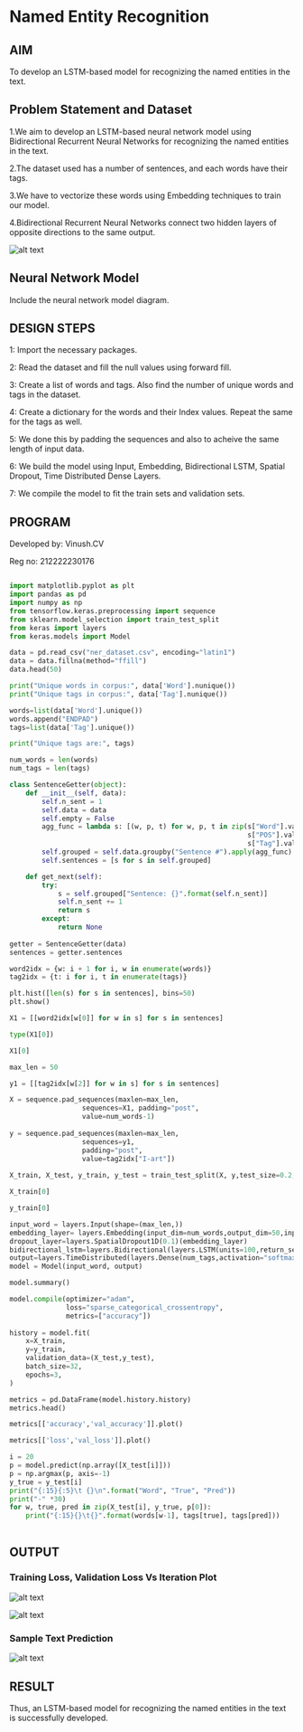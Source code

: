 # Named Entity Recognition

## AIM

To develop an LSTM-based model for recognizing the named entities in the text.

## Problem Statement and Dataset

1.We aim to develop an LSTM-based neural network model using Bidirectional Recurrent Neural Networks for recognizing the named entities in the text.

2.The dataset used has a number of sentences, and each words have their tags.

3.We have to vectorize these words using Embedding techniques to train our model.

4.Bidirectional Recurrent Neural Networks connect two hidden layers of opposite directions to the same output.

![alt text](image-3.png)

## Neural Network Model

Include the neural network model diagram.

## DESIGN STEPS

1: Import the necessary packages.

2: Read the dataset and fill the null values using forward fill.

3: Create a list of words and tags. Also find the number of unique words and tags in the dataset.

4: Create a dictionary for the words and their Index values. Repeat the same for the tags as well.

5: We done this by padding the sequences and also to acheive the same length of input data.

6: We build the model using Input, Embedding, Bidirectional LSTM, Spatial Dropout, Time Distributed Dense Layers.

7: We compile the model to fit the train sets and validation sets.

## PROGRAM

Developed by: Vinush.CV

Reg no: 212222230176

```python

import matplotlib.pyplot as plt
import pandas as pd
import numpy as np
from tensorflow.keras.preprocessing import sequence
from sklearn.model_selection import train_test_split
from keras import layers
from keras.models import Model

data = pd.read_csv("ner_dataset.csv", encoding="latin1")
data = data.fillna(method="ffill")
data.head(50)

print("Unique words in corpus:", data['Word'].nunique())
print("Unique tags in corpus:", data['Tag'].nunique())

words=list(data['Word'].unique())
words.append("ENDPAD")
tags=list(data['Tag'].unique())

print("Unique tags are:", tags)

num_words = len(words)
num_tags = len(tags)

class SentenceGetter(object):
    def __init__(self, data):
        self.n_sent = 1
        self.data = data
        self.empty = False
        agg_func = lambda s: [(w, p, t) for w, p, t in zip(s["Word"].values.tolist(),
                                                           s["POS"].values.tolist(),
                                                           s["Tag"].values.tolist())]
        self.grouped = self.data.groupby("Sentence #").apply(agg_func)
        self.sentences = [s for s in self.grouped]

    def get_next(self):
        try:
            s = self.grouped["Sentence: {}".format(self.n_sent)]
            self.n_sent += 1
            return s
        except:
            return None
			
getter = SentenceGetter(data)
sentences = getter.sentences

word2idx = {w: i + 1 for i, w in enumerate(words)}
tag2idx = {t: i for i, t in enumerate(tags)}

plt.hist([len(s) for s in sentences], bins=50)
plt.show()

X1 = [[word2idx[w[0]] for w in s] for s in sentences]

type(X1[0])

X1[0]

max_len = 50

y1 = [[tag2idx[w[2]] for w in s] for s in sentences]

X = sequence.pad_sequences(maxlen=max_len,
                  sequences=X1, padding="post",
                  value=num_words-1)
				  
y = sequence.pad_sequences(maxlen=max_len,
                  sequences=y1,
                  padding="post",
                  value=tag2idx["I-art"])
				  
X_train, X_test, y_train, y_test = train_test_split(X, y,test_size=0.2, random_state=1)

X_train[0]

y_train[0]

input_word = layers.Input(shape=(max_len,))
embedding_layer= layers.Embedding(input_dim=num_words,output_dim=50,input_length=max_len)(input_word)
dropout_layer=layers.SpatialDropout1D(0.1)(embedding_layer)
bidirectional_lstm=layers.Bidirectional(layers.LSTM(units=100,return_sequences=True,recurrent_dropout=0.1))(dropout_layer)
output=layers.TimeDistributed(layers.Dense(num_tags,activation="softmax"))(bidirectional_lstm)
model = Model(input_word, output)

model.summary()

model.compile(optimizer="adam",
              loss="sparse_categorical_crossentropy",
              metrics=["accuracy"])
			  
history = model.fit(
    x=X_train,
    y=y_train,
    validation_data=(X_test,y_test),
    batch_size=32,
    epochs=3,
)

metrics = pd.DataFrame(model.history.history)
metrics.head()

metrics[['accuracy','val_accuracy']].plot()

metrics[['loss','val_loss']].plot()

i = 20
p = model.predict(np.array([X_test[i]]))
p = np.argmax(p, axis=-1)
y_true = y_test[i]
print("{:15}{:5}\t {}\n".format("Word", "True", "Pred"))
print("-" *30)
for w, true, pred in zip(X_test[i], y_true, p[0]):
    print("{:15}{}\t{}".format(words[w-1], tags[true], tags[pred]))



```

## OUTPUT

### Training Loss, Validation Loss Vs Iteration Plot

![alt text](image.png)


![alt text](image-1.png)


### Sample Text Prediction

![alt text](image-2.png)

## RESULT

Thus, an LSTM-based model for recognizing the named entities in the text is successfully developed.

